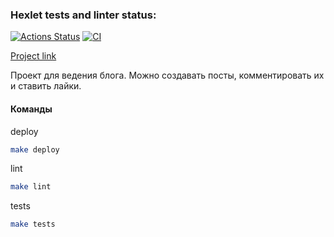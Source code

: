 ### Hexlet tests and linter status:
[![Actions Status](https://github.com/KruglovDV/rails-project-lvl2/workflows/hexlet-check/badge.svg)](https://github.com/KruglovDV/rails-project-lvl2/actions)
[![CI](https://github.com/KruglovDV/rails-project-lvl2/actions/workflows/main.yml/badge.svg)](https://github.com/KruglovDV/rails-project-lvl2/actions/workflows/main.yml)

[Project link](https://collective-blog-project-app.herokuapp.com/)

Проект для ведения блога. Можно создавать посты, комментировать их и ставить лайки.
#### Команды

deploy
```sh
make deploy
```
lint
```sh
make lint
```
tests
```sh
make tests
```